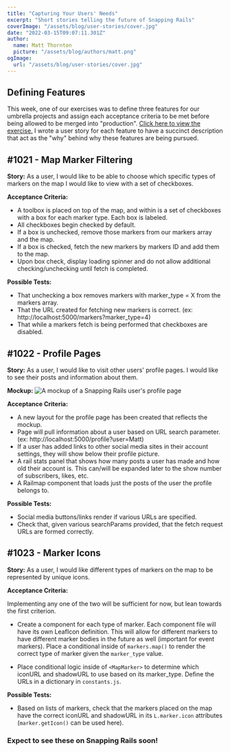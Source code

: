 ```yaml
---
title: "Capturing Your Users' Needs"
excerpt: "Short stories telling the future of Snapping Rails"
coverImage: "/assets/blog/user-stories/cover.jpg"
date: "2022-03-15T09:07:11.301Z"
author:
  name: Matt Thornton
  picture: "/assets/blog/authors/matt.png"
ogImage:
  url: "/assets/blog/user-stories/cover.jpg"
---
```


## Defining Features

This week, one of our exercises was to define three features for our umbrella projects and assign each acceptance criteria to be met before being allowed to be merged into "production". [Click here to view the exercise.](https://github.com/engineerkit/engineerkit/blob/main/exercises/automated-testing/defining-features.md) I wrote a user story for each feature to have a succinct description that act as the "why" behind why these features are being pursued.

## #1021 - Map Marker Filtering

**Story:** As a user, I would like to be able to choose which specific types of markers on the map I would like to view with a set of checkboxes.

**Acceptance Criteria:**

- A toolbox is placed on top of the map, and within is a set of checkboxes with a box for each marker type. Each box is labeled.
- All checkboxes begin checked by default.
- If a box is unchecked, remove those markers from our markers array and the map.
- If a box is checked, fetch the new markers by markers ID and add them to the map.
- Upon box check, display loading spinner and do not allow additional checking/unchecking until fetch is completed.

**Possible Tests:**

- That unchecking a box removes markers with marker_type = X from the markers array.
- That the URL created for fetching new markers is correct. (ex: http://localhost:5000/markers?marker_type=4)
- That while a markers fetch is being performed that checkboxes are disabled.

## #1022 - Profile Pages

**Story:** As a user, I would like to visit other users' profile pages. I would like to see their posts and information about them.

**Mockup:**
<img alt="A mockup of a Snapping Rails user's  profile page" src="/assets/blog/user-stories/profile-mockup.png"/>

**Acceptance Criteria:**

- A new layout for the profile page has been created that reflects the mockup.
- Page will pull information about a user based on URL search parameter. (ex: http://localhost:5000/profile?user=Matt)
- If a user has added links to other social media sites in their account settings, they will show below their profile picture.
- A rail stats panel that shows how many posts a user has made and how old their account is. This can/will be expanded later to the show number of subscribers, likes, etc.
- A Railmap component that loads just the posts of the user the profile belongs to.

**Possible Tests:**

- Social media buttons/links render if various URLs are specified.
- Check that, given various searchParams provided, that the fetch request URLs are formed correctly.

## #1023 - Marker Icons

**Story:** As a user, I would like different types of markers on the map to be represented by unique icons.

**Acceptance Criteria:**

Implementing any one of the two will be sufficient for now, but lean towards the first criterion.

- Create a component for each type of marker. Each component file will have its own LeafIcon definition. This will allow for different markers to have different marker bodies in the future as well (important for event markers). Place a conditional inside of `markers.map()` to render the correct type of marker given the `marker_type` value.

- Place conditional logic inside of `<MapMarker>` to determine which iconURL and shadowURL to use based on its marker_type. Define the URLs in a dictionary in `constants.js`.

**Possible Tests:**

- Based on lists of markers, check that the markers placed on the map have the correct iconURL and shadowURL in its `L.marker.icon` attributes (`marker.getIcon()` can be used here).

### Expect to see these on Snapping Rails soon!

